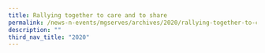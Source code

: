 ```yaml
---
title: Rallying together to care and to share
permalink: /news-n-events/mgserves/archives/2020/rallying-together-to-care-and-to-share/
description: ""
third_nav_title: "2020"
---
```

